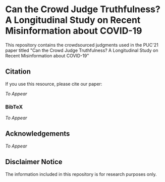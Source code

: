 # Can the Crowd Judge Truthfulness? A Longitudinal Study on Recent Misinformation about COVID-19

This repository contains the crowdsourced judgments used in the PUC'21 paper titled "Can the Crowd Judge Truthfulness? A Longitudinal Study on Recent Misinformation about COVID-19"



## Citation

If you use this resource, please cite our paper:

*To Appear*


### BibTeX

*To Appear*


## Acknowledgements

*To Appear*


## Disclaimer Notice

The information included in this repository is for research purposes only.
